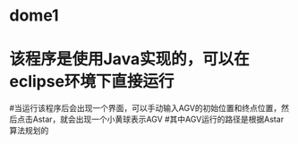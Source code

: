 # dome1
# 该程序是使用Java实现的，可以在eclipse环境下直接运行
#当运行该程序后会出现一个界面，可以手动输入AGV的初始位置和终点位置，然后点击Astar，就会出现一个小黄球表示AGV
#其中AGV运行的路径是根据Astar算法规划的
